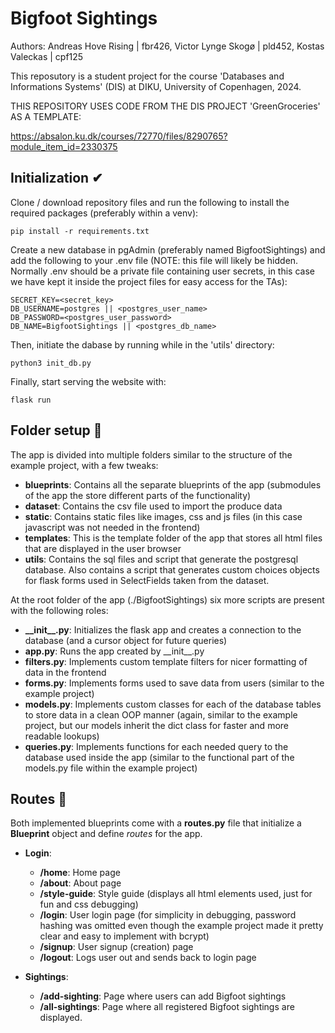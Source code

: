 # Bigfoot Sightings

Authors: Andreas Hove Rising | fbr426, Victor Lynge Skogø | pld452,  Kostas Valeckas | cpf125 

This reposutory is a student project for the course 'Databases and Informations Systems' (DIS) at
DIKU, University of Copenhagen, 2024.

THIS REPOSITORY USES CODE FROM THE DIS PROJECT 'GreenGroceries' 
AS A TEMPLATE: 

https://absalon.ku.dk/courses/72770/files/8290765?module_item_id=2330375

## Initialization ✔

Clone / download repository files and run the following to install the required packages (preferably within a venv):

    pip install -r requirements.txt

Create a new database in pgAdmin (preferably named BigfootSightings) and add the following to your .env file 
(NOTE: this file will likely be hidden. Normally .env should be a private file containing user secrets, in this
case we have kept it inside the project files for easy
access for the TAs):

    SECRET_KEY=<secret_key>
    DB_USERNAME=postgres || <postgres_user_name>
    DB_PASSWORD=<postgres_user_password>
    DB_NAME=BigfootSightings || <postgres_db_name>
    
 Then, initiate the dabase by running while in the 'utils' directory:
 
    python3 init_db.py
 	
Finally, start serving the website with:

    flask run

## Folder setup 📁

The app is divided into multiple folders similar to the structure of the example project, with a few tweaks:

- __blueprints__: Contains all the separate blueprints of the app (submodules of the app the store different parts of
  the functionality)
- __dataset__: Contains the csv file used to import the produce data
- __static__: Contains static files like images, css and js files (in this case javascript was not needed in the
  frontend)
- __templates__: This is the template folder of the app that stores all html files that are displayed in the user
  browser
- __utils__: Contains the sql files and script that generate the postgresql database. Also contains a script that
  generates custom choices objects for flask forms used in SelectFields taken from the dataset.

At the root folder of the app (./BigfootSightings) six more scripts are present with the following roles:

- __\_\_init\_\_.py__: Initializes the flask app and creates a connection to the database (and a cursor object for
  future queries)
- __app.py__: Runs the app created by \_\_init__.py
- __filters.py__: Implements custom template filters for nicer formatting of data in the frontend
- __forms.py__: Implements forms used to save data from users (similar to the example project)
- __models.py__: Implements custom classes for each of the database tables to store data in a clean OOP manner (again,
  similar to the example project, but our models inherit the dict class for faster and more readable lookups)
- __queries.py__: Implements functions for each needed query to the database used inside the app (similar to the
  functional part of the models.py file within the example project)

## Routes 📌

Both implemented blueprints come with a __routes.py__ file that initialize a __Blueprint__ object and define _routes_
for the app.

- __Login__:
    - __/home__: Home page
    - __/about__: About page
    - __/style-guide__: Style guide (displays all html elements used, just for fun and css debugging)
    - __/login__: User login page (for simplicity in debugging, password hashing was omitted even though the example
      project made it pretty clear and easy to implement with bcrypt)
    - __/signup__: User signup (creation) page
    - __/logout__: Logs user out and sends back to login page

- __Sightings__:
    - __/add-sighting__: Page where users can add Bigfoot sightings
    - __/all-sightings__: Page where all registered Bigfoot sightings are displayed.

